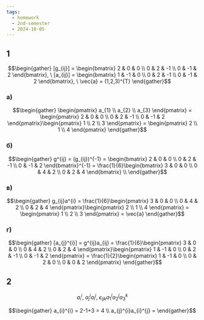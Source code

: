 ```yaml
---
tags:
  - homework
  - 2nd-semester
  - 2024-10-05
---
```

## 1

$$\begin{gather}
[g_{ij}] = \begin{bmatrix}
2 & 0 & 0 \\
0 & 2 & -1 \\
0 & -1 & 2
\end{bmatrix}, \ [a_{ij}] = \begin{bmatrix}
1 & -1 & 0 \\
0 & 2 & -1 \\
0 & -1 & 2
\end{bmatrix}, \ \vec{a} = (1,2,3)^{T}
\end{gather}$$

### а)

$$\begin{gather}
\begin{pmatrix}
a_{1} \\
a_{2} \\
a_{3}
\end{pmatrix} = \begin{pmatrix}
2 & 0 & 0 \\
0 & 2 & -1 \\
0 & -1 & 2
\end{pmatrix}\begin{pmatrix}
1 \\
2 \\
3
\end{pmatrix} = \begin{pmatrix}
2 \\
1 \\
4
\end{pmatrix}
\end{gather}$$

### б)

$$\begin{gather}
g^{ij} = (g_{ij})^{-1} = \begin{bmatrix}
2 & 0 & 0 \\
0 & 2 & -1 \\
0 & -1 & 2
\end{bmatrix}^{-1} = \frac{1}{6}\begin{bmatrix}
3 & 0 & 0 \\
0 & 4 & 2 \\
0 & 2 & 4
\end{bmatrix} \\
\end{gather}$$

### в)

$$\begin{gather}
g_{ij}a^{i} = \frac{1}{6}\begin{pmatrix}
3 & 0 & 0 \\
0 & 4 & 2 \\
0 & 2 & 4
\end{pmatrix}\begin{pmatrix}
2 \\
1 \\
4
\end{pmatrix} = \begin{pmatrix}
1 \\
2 \\
3
\end{pmatrix} = \vec{a}
\end{gather}$$

### г)

$$\begin{gather}
[a_{j}^{i}] = g^{ij}a_{ij} = \frac{1}{6}\begin{pmatrix}
3 & 0 & 0 \\
0 & 4 & 2 \\
0 & 2 & 4
\end{pmatrix}\begin{pmatrix}
1 & -1 & 0 \\
0 & 2 & -1 \\
0 & -1 & 2
\end{pmatrix} = \frac{1}{2}\begin{pmatrix}
1 & -1 & 0 \\
0 & 2 & 0 \\
0 & 0 & 2
\end{pmatrix}
\end{gather}$$

## 2

$$a_{i}^{i}, \ a_{j}^{i}a_{i}^{j}, \ \epsilon_{ijk}a_{1}^{i}a_{2}^{j}a_{3}^{k}$$

$$\begin{gather}
a_{i}^{i} = 2-1+3 = 4 \\
a_{j}^{i}a_{i}^{j} = 
\end{gather}$$